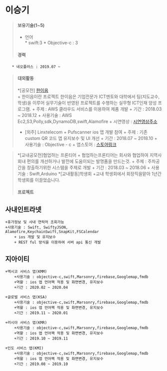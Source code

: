 이승기
=====
> #### 보유기술(1~5)
>- 언어	
		* swift:3
		* Objective-c : 3	
> 	
>
> #### 경력
       * 네오플러스 : 2019.07 ~ 	 
>
>
> #### 대외활동
>*[공모전] [한이음](https://www.hanium.or.kr/portal/index.do "한이음홈페이지")			
            	+ 한이음이란 프로젝트 한이음은 기업전문가 ICT멘토와 대학에서 팀(지도교수, 학생)을 이루어 실무기술이 반영된 프로젝트를 수행하는 실무형 ICT인재 양성 프로그램.
            + 주제 : AWS 클라우드 서비스를 이용하여 제품 개발
            + 기간 : 2018.03 ~ 2018.12
            + 사용기술 : AWS Ec2,S3,Polly,sdk,DynamoDB,swift,Alamofire
            + 시연영상 : [시연영상주소](https://www.youtube.com/watch?v=cranY6sji4g&feature=youtu.be "한이음 제품시연영상")
>* [외주] Linxtelecom
	+ Pufscanner ios 앱 개발 참여
	+ 주제 : 기존 custom QR 코드 앱 유지보수 및 UI 개선
	+ 기간 : 2018.07 ~ 2018.10
	+ 사용기술 : Objective - c
	+ 앱스토어 : [스토어링크](https://itunes.apple.com/kr/app/pufscanner/id1084263211?mt=8)

>*[교내공모전]협업하는 프론티어
	+ 협업하는프론티어는 회사와 협업하여 지역사회내 편의를 개선하거나 발전에 도움이되는 발명품을 만드는것.
	+ 주제 : 주차공간을 창출하기위한 시스템을 주제로 개발
	+ 기간 : 2018.03 ~ 2018.06
	+ 사용기술 : Swift,Arduino
>*[교내활동]학생회
	+교내 학생회에서 회장직을맡아 1년간 학생회를 이끌었습니다.
>
> #### 프로젝트
사내인트라넷
-------------
>
	+휴가정보 및 사내 연락처 조회가능
    +사용기술 : Swift, SwiftyJSON, Alamofire,KeychainSwift,SnapKit,FSCalendar
    	+ ios 개발 및 유지보수
    	+ REST ful 방식을 이용하여 서버 api 통신 개발
>

지아이티
------------
>
	+멕시코 서비스 앱(KMM)
		+사용기술 : objective-c,swift,Marsonry,firebase,Googlemap,fmdb
		+역활 : ios 앱 언어팩 적용 및 화면변경, 유지보수
		+기간 : 2020.02 ~ 2020.04
>
	+글로벌 서비스 앱(KSA)
		+사용기술 : objective-c,swift,Marsonry,firebase,Googlemap,fmdb
		+역활 : ios 앱 언어팩 적용 및 화면변경, 유지보수
		+기간 : 2019.11 ~ 2020.01
>
	+러시아 서비스 앱(KMR)
		+사용기술 : objective-c,swift,Marsonry,firebase,Googlemap,fmdb
		+역활 : ios 앱 언어팩 적용 및 화면변경, 유지보수
		+기간 : 2019.10 ~ 2019.11
>
	+인도 서비스 앱(KMI)
		+사용기술 : objective-c,swift,Marsonry,firebase,Googlemap,fmdb
		+역활 : ios 앱 언어팩 적용 및 화면변경, 유지보수
		+기간 : 2019.08 ~ 2019.10
>
